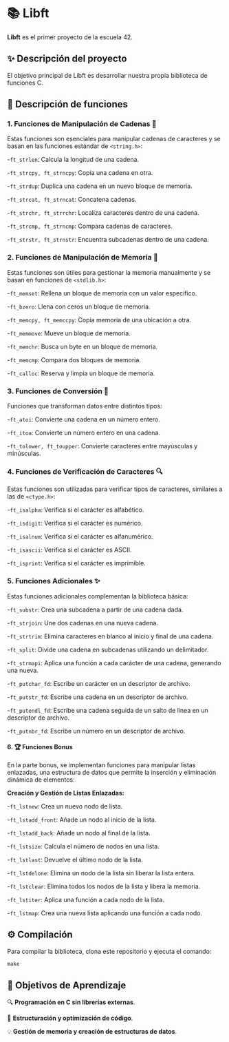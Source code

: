 # 📚 Libft 

**Libft** es el primer proyecto de la escuela 42.

## ✨ Descripción del proyecto

El objetivo principal de Libft es desarrollar nuestra propia biblioteca de funciones C.

## 📖 Descripción de funciones

### 1. Funciones de Manipulación de Cadenas 📏

Estas funciones son esenciales para manipular cadenas de caracteres y se basan en las funciones estándar de ```<string.h>```:


  -```ft_strlen```: Calcula la longitud de una cadena.
  
  -```ft_strcpy, ft_strncpy```: Copia una cadena en otra.
    
  -```ft_strdup```: Duplica una cadena en un nuevo bloque de memoria.
     
  -```ft_strcat, ft_strncat```: Concatena cadenas.
  
  -```ft_strchr, ft_strrchr```: Localiza caracteres dentro de una cadena.
  
  -```ft_strcmp, ft_strncmp```: Compara cadenas de caracteres.
  
  -```ft_strstr, ft_strnstr```: Encuentra subcadenas dentro de una cadena.

###  2. Funciones de Manipulación de Memoria 💾

Estas funciones son útiles para gestionar la memoria manualmente y se basan en funciones de ```<stdlib.h>```:

  -```ft_memset```: Rellena un bloque de memoria con un valor específico.
  
  -```ft_bzero```: Llena con ceros un bloque de memoria.
  
  -```ft_memcpy, ft_memccpy```: Copia memoria de una ubicación a otra.
  
  -```ft_memmove```: Mueve un bloque de memoria.
  
  -```ft_memchr```: Busca un byte en un bloque de memoria.

  -```ft_memcmp```: Compara dos bloques de memoria.
  
  -```ft_calloc```: Reserva y limpia un bloque de memoria.
  
### 3. Funciones de Conversión 🔄

Funciones que transforman datos entre distintos tipos:

  -```ft_atoi```: Convierte una cadena en un número entero.
  
  -```ft_itoa```: Convierte un número entero en una cadena.
  
  -```ft_tolower, ft_toupper```: Convierte caracteres entre mayúsculas y minúsculas.

### 4. Funciones de Verificación de Caracteres 🔍

Estas funciones son utilizadas para verificar tipos de caracteres, similares a las de ```<ctype.h>```:

  -```ft_isalpha```: Verifica si el carácter es alfabético.
  
  -```ft_isdigit```: Verifica si el carácter es numérico.
  
  -```ft_isalnum```: Verifica si el carácter es alfanumérico.
  
  -```ft_isascii```: Verifica si el carácter es ASCII.
  
  -```ft_isprint```: Verifica si el carácter es imprimible.

### 5. Funciones Adicionales ✨

Estas funciones adicionales complementan la biblioteca básica:

  -```ft_substr```: Crea una subcadena a partir de una cadena dada.
  
  -```ft_strjoin```: Une dos cadenas en una nueva cadena.
  
  -```ft_strtrim```: Elimina caracteres en blanco al inicio y final de una cadena.
  
  -```ft_split```: Divide una cadena en subcadenas utilizando un delimitador.
  
  -```ft_strmapi```: Aplica una función a cada carácter de una cadena, generando una nueva.
  
  -```ft_putchar_fd```: Escribe un carácter en un descriptor de archivo.
  
  -```ft_putstr_fd```: Escribe una cadena en un descriptor de archivo.
  
  -```ft_putendl_fd```: Escribe una cadena seguida de un salto de línea en un descriptor de archivo.
  
  -```ft_putnbr_fd```: Escribe un número en un descriptor de archivo.

#### 6. 🏆 Funciones Bonus

En la parte bonus, se implementan funciones para manipular listas enlazadas, una estructura de datos que permite la inserción y eliminación dinámica de elementos:

  **Creación y Gestión de Listas Enlazadas:**
  
  -```ft_lstnew```: Crea un nuevo nodo de lista.
      
  -```ft_lstadd_front```: Añade un nodo al inicio de la lista.
      
  -```ft_lstadd_back```: Añade un nodo al final de la lista.
  
  -```ft_lstsize```: Calcula el número de nodos en una lista.
  
  -```ft_lstlast```: Devuelve el último nodo de la lista.
  
  -```ft_lstdelone```: Elimina un nodo de la lista sin liberar la lista entera.
  
  -```ft_lstclear```: Elimina todos los nodos de la lista y libera la memoria.
  
  -```ft_lstiter```: Aplica una función a cada nodo de la lista.
  
  -```ft_lstmap```: Crea una nueva lista aplicando una función a cada nodo.

## ⚙️ Compilación

Para compilar la biblioteca, clona este repositorio y ejecuta el comando:

```C
make
```

## 🎯 Objetivos de Aprendizaje

🔍 **Programación en C sin librerías externas**.

🧩 **Estructuración y optimización de código**.

💡 **Gestión de memoria y creación de estructuras de datos**.
